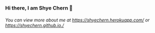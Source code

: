 ### Hi there, I am Shye Chern 👋
###### You can view more about me at https://shyechern.herokuapp.com/ or https://shyechern.github.io./

<!--
**ShyeChern/shyechern** is a ✨ _special_ ✨ repository because its `README.md` (this file) appears on your GitHub profile.

Here are some ideas to get you started:

- 🔭 I’m currently working on ...
- 🌱 I’m currently learning ...
- 👯 I’m looking to collaborate on ...
- 🤔 I’m looking for help with ...
- 💬 Ask me about ...
- 📫 How to reach me: ...
- 😄 Pronouns: ...
- ⚡ Fun fact: ...
-->
